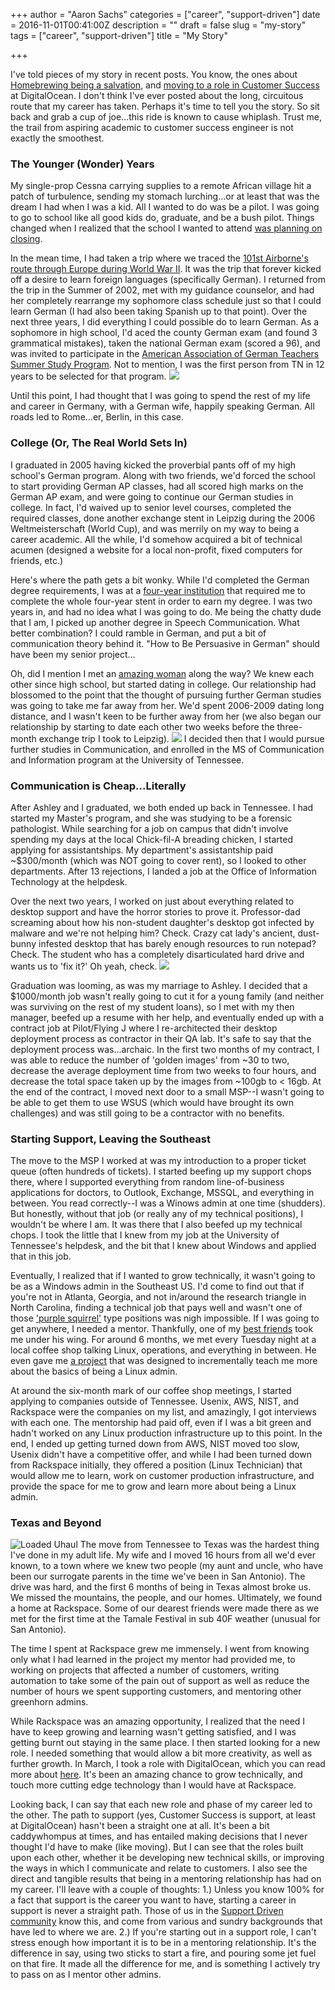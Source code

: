 +++
author = "Aaron Sachs"
categories = ["career", "support-driven"]
date = 2016-11-01T00:41:00Z
description = ""
draft = false
slug = "my-story"
tags = ["career", "support-driven"]
title = "My Story"

+++

I've told pieces of my story in recent posts. You know, the ones about [Homebrewing being a salvation](brewing-burnout), and [moving to a role in Customer Success](so-youre-in-customer-success-now-what) at DigitalOcean. I don't think I've ever posted about the long, circuitous route that my career has taken. Perhaps it's time to tell you the story. So sit back and grab a cup of joe...this ride is known to cause whiplash. Trust me, the trail from aspiring academic to customer success engineer is not exactly the smoothest.

### The Younger (Wonder) Years
My single-prop Cessna carrying supplies to a remote African village hit a patch of turbulence, sending my stomach lurching...or at least that was the dream I had when I was a kid. All I wanted to do was be a pilot. I was going to go to school like all good kids do, graduate, and be a bush pilot. Things changed when I realized that the school I wanted to attend [was planning on closing](http://articles.chicagotribune.com/2003-03-04/news/0303040410_1_missionary-flight-school-aircraft).

In the mean time, I had taken a trip where we traced the [101st Airborne's route through Europe during World War II](http://www.ww2-airborne.us/18corps/101abn/101_overview.html). It was the trip that forever kicked off a desire to learn foreign languages (specifically German). I returned from the trip in the Summer of 2002, met with my guidance counselor, and had her completely rearrange my sophomore class schedule just so that I could learn German (I had also been taking Spanish up to that point). Over the next three years, I did everything I could possible do to learn German. As a sophomore in high school, I'd aced the county German exam (and found 3 grammatical mistakes), taken the national German exam (scored a 96), and was invited to participate in the [American Association of German Teachers Summer Study Program](http://www.aatg.org/?page=SummerStudy). Not to mention, I was the first person from TN in 12 years to be selected for that program.
![](../images/aatg.jpg)

Until this point, I had thought that I was going to spend the rest of my life and career in Germany, with a German wife, happily speaking German. All roads led to Rome...er, Berlin, in this case.

### College (Or, The Real World Sets In)
I graduated in 2005 having kicked the proverbial pants off of my high school's German program. Along with two friends, we'd forced the school to start providing German AP classes, had all scored high marks on the German AP exam, and were going to continue our German studies in college. In fact, I'd waived up to senior level courses, completed the required classes, done another exchange stent in Leipzig during the 2006 Weltmeisterschaft (World Cup), and was merrily on my way to being a career academic. All the while, I'd somehow acquired a bit of technical acumen (designed a website for a local non-profit, fixed computers for friends, etc.)

Here's where the path gets a bit wonky. While I'd completed the German degree requirements, I was at a [four-year institution](http://berea.edu) that required me to complete the whole four-year stent in order to earn my degree. I was two years in, and had no idea what I was going to do. Me being the chatty dude that I am, I picked up another degree in Speech Communication. What better combination? I could ramble in German, and put a bit of communication theory behind it. "How to Be Persuasive in German" should have been my senior project...

Oh, did I mention I met an [amazing woman](http://ashleysachs.com) along the way? We knew each other since high school, but started dating in college. Our relationship had blossomed to the point that the thought of pursuing further German studies was going to take me far away from her. We'd spent 2006-2009 dating long distance, and I wasn't keen to be further away from her (we also began our relationship by starting to date each other two weeks before the three-month exchange trip I took to Leipzig).
![](../images/ashSpain.jpg)
I decided then that I would pursue further studies in Communication, and enrolled in the MS of Communication and Information program at the University of Tennessee.

### Communication is Cheap...Literally
After Ashley and I graduated, we both ended up back in Tennessee. I had started my Master's program, and she was studying to be a forensic pathologist. While searching for a job on campus that didn't involve spending my days at the local Chick-fil-A breading chicken, I started applying for assistantships. My department's assistantship paid ~$300/month (which was NOT going to cover rent), so I looked to other departments. After 13 rejections, I landed a job at the Office of Information Technology at the helpdesk.

Over the next two years, I worked on just about everything related to desktop support and have the horror stories to prove it. Professor-dad screaming about how his non-student daughter's desktop got infected by malware and we're not helping him? Check. Crazy cat lady's ancient, dust-bunny infested desktop that has barely enough resources to run notepad? Check. The student who has a completely disarticulated hard drive and wants us to 'fix it?' Oh yeah, check.
![](../images/selfaware.jpg)

Graduation was looming, as was my marriage to Ashley. I decided that a $1000/month job wasn't really going to cut it for a young family (and neither was surviving on the rest of my student loans), so I met with my then manager, beefed up a resume with her help, and eventually ended up with a contract job at Pilot/Flying J where I re-architected their desktop deployment process as contractor in their QA lab. It's safe to say that the deployment process was...archaic. In the first two months of my contract, I was able to reduce the number of 'golden images' from ~30 to two, decrease the average deployment time from two weeks to four hours, and decrease the total space taken up by the images from ~100gb to < 16gb. At the end of the contract, I moved next door to a small MSP--I wasn't going to be able to get them to use WSUS (which would have brought its own challenges) and was still going to be a contractor with no benefits.

### Starting Support, Leaving the Southeast
The move to the MSP I worked at was my introduction to a proper ticket queue (often hundreds of tickets). I started beefing up my support chops there, where I supported everything from random line-of-business applications for doctors, to Outlook, Exchange, MSSQL, and everything in between. You read correctly--I was a Winows admin at one time (shudders). But honestly, without that job (or really any of my technical positions), I wouldn't be where I am. It was there that I also beefed up my technical chops. I took the little that I knew from my job at the University of Tennessee's helpdesk, and the bit that I knew about Windows and applied that in this job.

Eventually, I realized that if I wanted to grow technically, it wasn't going to be as a Windows admin in the Southeast US. I'd come to find out that if you're not in Atlanta, Georgia, and not in/around the research triangle in North Carolina, finding a technical job that pays well and wasn't one of those ['purple squirrel'](https://hbr.org/2013/01/dont-hire-the-perfect-candidat) type positions was nigh impossible. If I was going to get anywhere, I needed a mentor. Thankfully, one of my [best friends](https://mikejulian.com/) took me under his wing. For around 6 months, we met every Tuesday night at a local coffee shop talking Linux, operations, and everything in between. He even gave me [a project](https://gist.github.com/asachs01/5d9bf5469ec22c7dc142) that was designed to incrementally teach me more about the basics of being a Linux admin.

At around the six-month mark of our coffee shop meetings, I started applying to companies outside of Tennessee. Usenix, AWS, NIST, and Rackspace were the companies on my list, and amazingly, I got interviews with each one. The mentorship had paid off, even if I was a bit green and hadn't worked on any Linux production infrastructure up to this point. In the end, I ended up getting turned down from AWS, NIST moved too slow, Usenix didn't have a competitive offer, and while I had been turned down from Rackspace initially, they offered a position (Linux Technician) that would allow me to learn, work on customer production infrastructure, and provide the space for me to grow and learn more about being a Linux admin.

### Texas and Beyond
![Loaded Uhaul](../images/loaded.jpg)
The move from Tennessee to Texas was the hardest thing I've done in my adult life. My wife and I moved 16 hours from all we'd ever known, to a town where we knew two people (my aunt and uncle, who have been our surrogate parents in the time we've been in San Antonio). The drive was hard, and the first 6 months of being in Texas almost broke us. We missed the mountains, the people, and our homes. Ultimately, we found a home at Rackspace. Some of our dearest friends were made there as we met for the first time at the Tamale Festival in sub 40F weather (unusual for San Antonio).

The time I spent at Rackspace grew me immensely. I went from knowing only what I had learned in the project my mentor had provided me, to working on projects that affected a number of customers, writing automation to take some of the pain out of support as well as reduce the number of hours we spent supporting customers, and mentoring other greenhorn admins.

While Rackspace was an amazing opportunity, I realized that the need I have to keep growing and learning wasn't getting satisfied, and I was getting burnt out staying in the same place. I then started looking for a new role. I needed something that would allow a bit more creativity, as well as further growth. In March, I took a role with DigitalOcean, which you can read more about [here](2016-07-07-so-youre-in-customer-success-now-what). It's been an amazing chance to grow technically, and touch more cutting edge technology than I would have at Rackspace.

Looking back, I can say that each new role and phase of my career led to the other. The path to support (yes, Customer Success is support, at least at DigitalOcean) hasn't been a straight one at all. It's been a bit caddywhompus at times, and has entailed making decisions that I never thought I'd have to make (like moving). But I can see that the roles built upon each other, whether it be developing new technical skills, or improving the ways in which I communicate and relate to customers. I also see the direct and tangible results that being in a mentoring relationship has had on my career. I'll leave with a couple of thoughts: 1.) Unless you know 100% for a fact that support is the career you want to have, starting a career in support is never a straight path. Those of us in the [Support Driven community](https://supportdriven.com/) know this, and come from various and sundry backgrounds that have led to where we are. 2.) If you're starting out in a support role, I can't stress enough how important it is to be in a mentoring relationship. It's the difference in say, using two sticks to start a fire, and pouring some jet fuel on that fire. It made all the difference for me, and is something I actively try to pass on as I mentor other admins.
